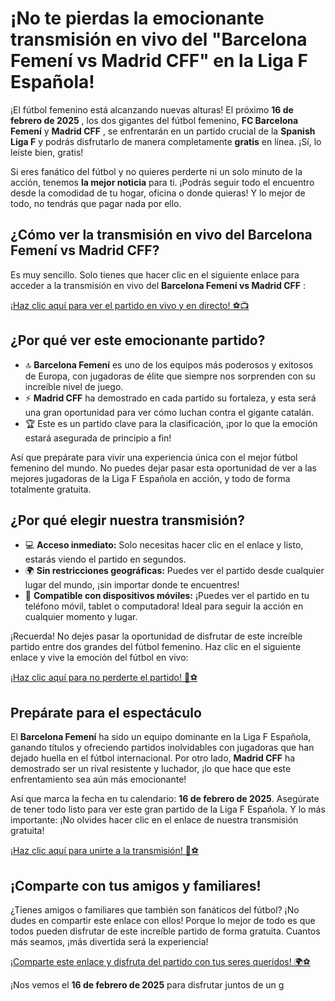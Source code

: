 # ¡No te pierdas la emocionante transmisión en vivo del "Barcelona Femení vs Madrid CFF" en la Liga F Española!

¡El fútbol femenino está alcanzando nuevas alturas! El próximo **16 de febrero de 2025** , los dos gigantes del fútbol femenino, **FC Barcelona Femení** y **Madrid CFF** , se enfrentarán en un partido crucial de la **Spanish Liga F** y podrás disfrutarlo de manera completamente **gratis** en línea. ¡Sí, lo leíste bien, gratis!

Si eres fanático del fútbol y no quieres perderte ni un solo minuto de la acción, tenemos **la mejor noticia** para ti. ¡Podrás seguir todo el encuentro desde la comodidad de tu hogar, oficina o donde quieras! Y lo mejor de todo, no tendrás que pagar nada por ello.

## ¿Cómo ver la transmisión en vivo del Barcelona Femení vs Madrid CFF?

Es muy sencillo. Solo tienes que hacer clic en el siguiente enlace para acceder a la transmisión en vivo del **Barcelona Femení vs Madrid CFF** :

[¡Haz clic aquí para ver el partido en vivo y en directo! ⚽📺](https://tinyurl.com/livestreamfreeo?st=Barcelona+Femen%C3%AD+vs+Madrid+CFF&si=ghc)

## ¿Por qué ver este emocionante partido?

- 🔝 **Barcelona Femení** es uno de los equipos más poderosos y exitosos de Europa, con jugadoras de élite que siempre nos sorprenden con su increíble nivel de juego.
- ⚡ **Madrid CFF** ha demostrado en cada partido su fortaleza, y esta será una gran oportunidad para ver cómo luchan contra el gigante catalán.
- 🏆 Este es un partido clave para la clasificación, ¡por lo que la emoción estará asegurada de principio a fin!

Así que prepárate para vivir una experiencia única con el mejor fútbol femenino del mundo. No puedes dejar pasar esta oportunidad de ver a las mejores jugadoras de la Liga F Española en acción, y todo de forma totalmente gratuita.

## ¿Por qué elegir nuestra transmisión?

- 💻 **Acceso inmediato:** Solo necesitas hacer clic en el enlace y listo, estarás viendo el partido en segundos.
- 🌍 **Sin restricciones geográficas:** Puedes ver el partido desde cualquier lugar del mundo, ¡sin importar donde te encuentres!
- 📲 **Compatible con dispositivos móviles:** ¡Puedes ver el partido en tu teléfono móvil, tablet o computadora! Ideal para seguir la acción en cualquier momento y lugar.

¡Recuerda! No dejes pasar la oportunidad de disfrutar de este increíble partido entre dos grandes del fútbol femenino. Haz clic en el siguiente enlace y vive la emoción del fútbol en vivo:

[¡Haz clic aquí para no perderte el partido! 🎉⚽](https://tinyurl.com/livestreamfreeo?st=Barcelona+Femen%C3%AD+vs+Madrid+CFF&si=ghc)

## Prepárate para el espectáculo

El **Barcelona Femení** ha sido un equipo dominante en la Liga F Española, ganando títulos y ofreciendo partidos inolvidables con jugadoras que han dejado huella en el fútbol internacional. Por otro lado, **Madrid CFF** ha demostrado ser un rival resistente y luchador, ¡lo que hace que este enfrentamiento sea aún más emocionante!

Así que marca la fecha en tu calendario: **16 de febrero de 2025**. Asegúrate de tener todo listo para ver este gran partido de la Liga F Española. Y lo más importante: ¡No olvides hacer clic en el enlace de nuestra transmisión gratuita!

[¡Haz clic aquí para unirte a la transmisión! 📲⚽](https://tinyurl.com/livestreamfreeo?st=Barcelona+Femen%C3%AD+vs+Madrid+CFF&si=ghc)

## ¡Comparte con tus amigos y familiares!

¿Tienes amigos o familiares que también son fanáticos del fútbol? ¡No dudes en compartir este enlace con ellos! Porque lo mejor de todo es que todos pueden disfrutar de este increíble partido de forma gratuita. Cuantos más seamos, ¡más divertida será la experiencia!

[¡Comparte este enlace y disfruta del partido con tus seres queridos! 🌍⚽](https://tinyurl.com/livestreamfreeo?st=Barcelona+Femen%C3%AD+vs+Madrid+CFF&si=ghc)

¡Nos vemos el **16 de febrero de 2025** para disfrutar juntos de un g
